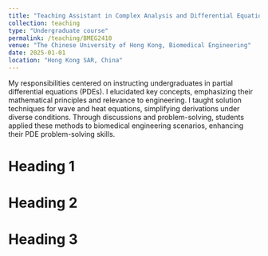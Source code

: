```yaml
---
title: "Teaching Assistant in Complex Analysis and Differential Equations (BMEG2410)"
collection: teaching
type: "Undergraduate course"
permalink: /teaching/BMEG2410
venue: "The Chinese University of Hong Kong, Biomedical Engineering"
date: 2025-01-01
location: "Hong Kong SAR, China"
---
```


My responsibilities centered on instructing undergraduates in partial differential equations (PDEs). I elucidated key concepts, emphasizing their mathematical principles and relevance to engineering. I taught solution techniques for wave and heat equations, simplifying derivations under diverse conditions. Through discussions and problem-solving, students applied these methods to biomedical engineering scenarios, enhancing their PDE problem-solving skills.

Heading 1
======

Heading 2
======

Heading 3
======
